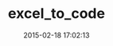 ---
layout: post
title:  "excel_to_code"
repo:   "tamc/excel_to_code"
date:   2015-02-18 17:02:13
gemurl: http://github.com/tamc/excel_to_code
---